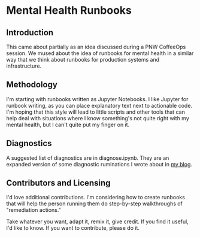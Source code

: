 # Mental Health Runbooks

## Introduction

This came about partially as an idea discussed during a PNW CoffeeOps session. We mused about the idea of runbooks for mental health in a similar way that we think about runbooks for production systems and infrastructure. 

## Methodology

I'm starting with runbooks written as Jupyter Notebooks. I like Jupyter for runbook writing, as you can place explanatory text next to actionable code. I'm hoping that this style will lead to little scripts and other tools that can help deal with situations where I know something's not quite right with my mental health, but I can't quite put my finger on it.

## Diagnostics

A suggested list of diagnostics are in diagnose.ipynb. They are an expanded version of some diagnostic ruminations I wrote about in [my blog](https://tilde.town/~alliesanders/blog/#20231212). 

## Contributors and Licensing

I'd love additional contributions. I'm considering how to create runbooks that will help the person running them do step-by-step walkthroughs of "remediation actions." 

Take whatever you want, adapt it, remix it, give credit. If you find it useful, I'd like to know. If you want to contribute, please do it. 
